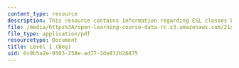 ```yaml
---
content_type: resource
description: This resource contains information regarding ESL classes breakdown.
file: /media/https%3A/open-learning-course-data-rc.s3.amazonaws.com/21g-034-media-education-and-the-marketplace-fall-2005/6c9b5a2e9503258ead772de832b26875_MIT21G_034F05_ESL_Classes.pdf
file_type: application/pdf
resourcetype: Document
title: Level 1 (Beg)
uid: 6c9b5a2e-9503-258e-ad77-2de832b26875
---
```

